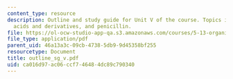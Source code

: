 ```yaml
---
content_type: resource
description: Outline and study guide for Unit V of the course. Topics include carboxylic
  acids and derivatives, and penicillin.
file: https://ol-ocw-studio-app-qa.s3.amazonaws.com/courses/5-13-organic-chemistry-ii-fall-2003/ca016d97ac06ccf746484dc89c790340_outline_sg_v.pdf
file_type: application/pdf
parent_uid: 46a13a3c-09cb-4738-5db9-9d45358bf255
resourcetype: Document
title: outline_sg_v.pdf
uid: ca016d97-ac06-ccf7-4648-4dc89c790340
---
```

